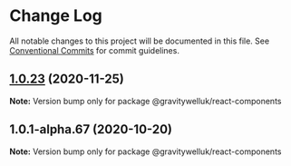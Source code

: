 # Change Log

All notable changes to this project will be documented in this file.
See [Conventional Commits](https://conventionalcommits.org) for commit guidelines.

## [1.0.23](https://github.com/GravitywellUK/packages/compare/@gravitywelluk/react-components@1.0.22...@gravitywelluk/react-components@1.0.23) (2020-11-25)

**Note:** Version bump only for package @gravitywelluk/react-components





## 1.0.1-alpha.67 (2020-10-20)

**Note:** Version bump only for package @gravitywelluk/react-components
